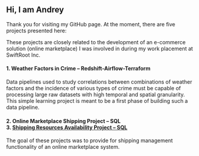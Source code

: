 ## Hi, I am Andrey
Thank you for visiting my GitHub page. At the moment, there are five projects presented here:

These projects are closely related to the development of an e-commerce solution (online marketplace) I was involved in during my work placement at SwiftRoot Inc.

#### 1. Weather Factors in Crime – Redshift-Airflow-Terraform

Data pipelines used to study correlations between combinations of weather factors and the incidence of various types of crime must be capable of processing large raw datasets with high temporal and spatial granularity. This simple learning project is meant to be a first phase of building such a data pipeline.


#### 2. Online Marketplace Shipping Project – SQL </br> 3. <a href="https://github.com/AndreiMaikov/Shipping_resources_availability--SQL">Shipping Resources Availability Project – SQL</a>
The goal of these projects was to provide for shipping management functionality of an online marketplace system.
